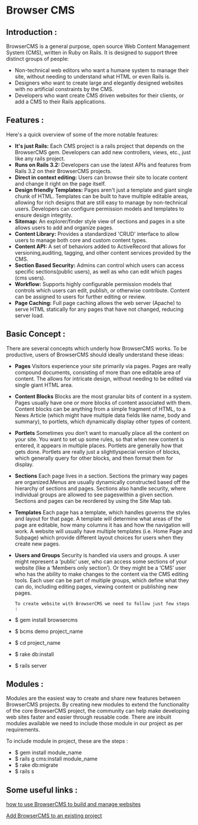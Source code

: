 # Browser CMS

## Introduction :
BrowserCMS is a general purpose, open source Web Content Management System (CMS), written in Ruby on Rails. It is designed to support three distinct groups of people:

* Non-technical web editors who want a humane system to manage their site, without needing to understand what HTML or even Rails is.
* Designers who want to create large and elegantly designed websites with no artificial
constraints by the CMS.
* Developers who want create CMS driven websites for their clients, or add a CMS to their
Rails applications.

## Features :

Here's a quick overview of some of the more notable features:
* **It's just Rails:**
        Each CMS project is a rails project that depends on the BrowserCMS gem. Developers can add new controllers, views, etc., just like any rails project.
* **Runs on Rails 3.2:**
	Developers can use the latest APIs and features from Rails 3.2 on their BrowserCMS projects.
* **Direct in context editing:**
	Users can browse their site to locate content and change it right on the page itself.
* **Design friendly Templates:**
	Pages aren't just a template and giant single chunk of HTML. Templates can be built to have multiple editable areas, allowing for rich
designs that are still easy to manage by non-technical users. Developers can configure permission models and templates to ensure design integrity.
* **Sitemap:**
	An explorer/finder style view of sections and pages in a site allows users to add and organize pages.
* **Content Library:**
	Provides a standardized 'CRUD' interface to allow users to manage both core and custom content types.
* **Content API:**
	A set of behaviors added to ActiveRecord that allows for versioning,auditing, tagging, and other content services provided by the CMS.
* **Section Based Security:**
	Admins can control which users can access specific sections(public users), as well as who can edit which pages (cms users).
* **Workflow:**
	Supports highly configurable permission models that controls which users can edit, publish, or otherwise contribute. Content can be assigned to users for further editing or review.
* **Page Caching:**
	Full page caching allows the web server (Apache) to serve HTML statically for any pages that have not changed, reducing server load.


## Basic Concept :
There are several concepts which underly how BrowserCMS works. To be productive, users of BrowserCMS should ideally understand these ideas:
* **Pages**
	Visitors experience your site primarily via pages. Pages are really compound documents, consisting of more than one editable area of content. The allows for intricate design, without needing to be edited via single giant HTML area.
* **Content Blocks**
	Blocks are the most granular bits of content in a system. Pages usually have one or more blocks of content associated with them. Content blocks can be anything from a simple fragment of HTML, to a News Article (which might have multiple data fields like name, body and summary), to portlets, which dynamically display other types of content.
* **Portlets**
	Sometimes you don’t want to manually place all the content on your site. You want to set up some rules, so that when new content is entered, it appears in multiple places. Portlets are generally how that gets done. Portlets are really just a slightlyspecial version of blocks, which generally query for other blocks, and then format them for display.
* **Sections** 
        Each page lives in a section. Sections the primary way pages are organized.Menus are usually dynamically constructed based off the hierarchy of sections and pages. Sections also handle security, where individual groups are allowed to see pageswithin a given section. Sections and pages can be reordered by using the Site Map tab.
* **Templates** 
	Each page has a template, which handles governs the styles and layout for that page. A template will determine what areas of the page are editable, how many columns it has and how the navigation will work. A website will usually have multiple templates (i.e. Home Page and Subpage) which provide different layout choices for users when they create new pages.
* **Users and Groups**
	 Security is handled via users and groups. A user might represent a ‘public’ user, who can access some sections of your website (like a ‘Members only section’). Or they might be a ‘CMS’ user who has the ability to make changes to the content via the CMS editing tools. Each user can be part of multiple groups, which define what they can do, including editing pages, viewing content or publishing new pages.

      To create website with BrowserCMS we need to follow just few steps :
* $ gem install browsercms
* $ bcms demo project_name
* $ cd project_name
* $ rake db:install
* $ rails server



## Modules :
Modules are the easiest way to create and share new features between BrowserCMS projects. By creating new modules to extend the functionality of the core BrowserCMS project, the community can help make developing web sites faster and easier
through reusable code.
	There are inbuilt modules available we need to include those module in our
project as per requirements.

To include module in project, these are the steps :
* $ gem install module_name
* $ rails g cms:install module_name
* $ rake db:migrate
* $ rails s

## Some useful links :
[how to use BrowserCMS to build and manage websites](https://github.com/browsermedia/browsercms/wiki/User%27s-manual)

[Add BrowserCMS to an existing project](https://github.com/browsermedia/browsercms/wiki/Adding-BrowserCMS-to-an-existing-Rails-project)











	






	



       

